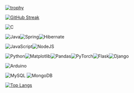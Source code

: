 [![trophy](https://github-profile-trophy.vercel.app/?username=Marcus-Peterson)](https://github.com/ryo-ma/github-profile-trophy)

<a href="https://git.io/streak-stats"><img src="https://github-readme-streak-stats.herokuapp.com?user=Marcus-Peterson" alt="GitHub Streak" /></a>

![C](https://img.shields.io/badge/c-%2300599C.svg?style=for-the-badge&logo=c&logoColor=white) 

![Java](https://img.shields.io/badge/java-%23ED8B00.svg?style=for-the-badge&logo=openjdk&logoColor=white)![Spring](https://img.shields.io/badge/spring-%236DB33F.svg?style=for-the-badge&logo=spring&logoColor=white)![Hibernate](https://img.shields.io/badge/Hibernate-59666C?style=for-the-badge&logo=Hibernate&logoColor=white)

![JavaScript](https://img.shields.io/badge/javascript-%23323330.svg?style=for-the-badge&logo=javascript&logoColor=%23F7DF1E)![NodeJS](https://img.shields.io/badge/node.js-6DA55F?style=for-the-badge&logo=node.js&logoColor=white)

![Python](https://img.shields.io/badge/python-3670A0?style=for-the-badge&logo=python&logoColor=ffdd54)![Matplotlib](https://img.shields.io/badge/Matplotlib-%23ffffff.svg?style=for-the-badge&logo=Matplotlib&logoColor=black)![Pandas](https://img.shields.io/badge/pandas-%23150458.svg?style=for-the-badge&logo=pandas&logoColor=white)![PyTorch](https://img.shields.io/badge/PyTorch-%23EE4C2C.svg?style=for-the-badge&logo=PyTorch&logoColor=white)![Flask](https://img.shields.io/badge/flask-%23000.svg?style=for-the-badge&logo=flask&logoColor=white)![Django](https://img.shields.io/badge/django-%23092E20.svg?style=for-the-badge&logo=django&logoColor=white)

![Arduino](https://img.shields.io/badge/-Arduino-00979D?style=for-the-badge&logo=Arduino&logoColor=white)

![MySQL](https://img.shields.io/badge/mysql-%2300f.svg?style=for-the-badge&logo=mysql&logoColor=white)  ![MongoDB](https://img.shields.io/badge/MongoDB-%234ea94b.svg?style=for-the-badge&logo=mongodb&logoColor=white)

[![Top Langs](https://github-readme-stats.vercel.app/api/top-langs/?username=Marcus-Peterson&layout=donut-vertical)](https://github.com/Marcus-Peterson/github-readme-stats)

